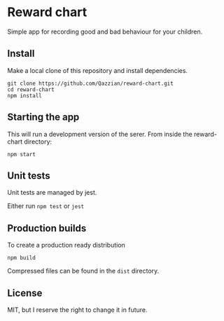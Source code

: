 # Reward chart

Simple app for recording good and bad behaviour for your children.

## Install

Make a local clone of this repository and install dependencies.

```
git clone https://github.com/Qazzian/reward-chart.git
cd reward-chart
npm install
```

## Starting the app

This will run a development version of the serer.
From inside the reward-chart directory:

```
npm start
```

## Unit tests

Unit tests are managed by jest.

Either run
```npm test```
or
```jest```

## Production builds

To create a production ready distribution

```
npm build
```

Compressed files can be found in the `dist` directory.


## License

MIT, but I reserve the right to change it in future.
